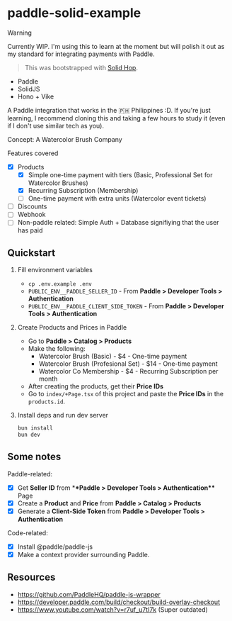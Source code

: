 # paddle-solid-example

> [!WARNING]
> Currently WIP. I'm using this to learn at the moment but will polish it out as my standard for integrating payments with Paddle.

> This was bootstrapped with [Solid Hop](https://github.com/blankeos/solid-hop).

- Paddle
- SolidJS
- Hono + Vike

A Paddle integration that works in the 🇵🇭 Philippines :D. If you're just learning, I recommend cloning this and taking a few hours to study it (even if I don't use similar tech as you).

Concept: A Watercolor Brush Company

Features covered

- [x] Products
  - [x] Simple one-time payment with tiers (Basic, Professional Set for Watercolor Brushes)
  - [x] Recurring Subscription (Membership)
  - [ ] One-time payment with extra units (Watercolor event tickets)
- [ ] Discounts
- [ ] Webhook
- [ ] Non-paddle related: Simple Auth + Database signifiying that the user has paid

## Quickstart

1. Fill environment variables

   - `cp .env.example .env`
   - `PUBLIC_ENV__PADDLE_SELLER_ID` - From **Paddle > Developer Tools > Authentication**
   - `PUBLIC_ENV__PADDLE_CLIENT_SIDE_TOKEN` - From **Paddle > Developer Tools > Authentication**

2. Create Products and Prices in Paddle

   - Go to **Paddle > Catalog > Products**
   - Make the following:
     - Watercolor Brush (Basic) - $4 - One-time payment
     - Watercolor Brush (Profesional Set) - $14 - One-time payment
     - Watercolor Co Membership - $4 - Recurring Subscription per month
   - After creating the products, get their **Price IDs**
   - Go to `index/+Page.tsx` of this project and paste the **Price IDs** in the `products.id`.

3. Install deps and run dev server
   ```sh
   bun install
   bun dev
   ```

## Some notes

Paddle-related:

- [x] Get **Seller ID** from \***\*Paddle > Developer Tools > Authentication\*\*** Page
- [x] Create a **Product** and **Price** from **Paddle > Catalog > Products**
- [x] Generate a **Client-Side Token** from **Paddle > Developer Tools > Authentication**

Code-related:

- [x] Install @paddle/paddle-js
- [x] Make a context provider surrounding Paddle.

## Resources

- https://github.com/PaddleHQ/paddle-js-wrapper
- https://developer.paddle.com/build/checkout/build-overlay-checkout
- https://www.youtube.com/watch?v=r7uf_u7tI7k (Super outdated)

<!-- ```
                                > Success
                               /
[Checkout] -> Checkout Session
                               \
                                > Cancel
```

No webhooks, no database, just using the Stripe sdk.
I gave up midway. Stripe isn't available in the 🇵🇭 Philippines :D. -->

<!--
# 🐇 Solid Hop

💙 A **minimal** and **unopinionated** Vike + Solid + Hono starter.

❤️ We love Vike and Solid, but it might be overwhelming to setup. The goal of this starter is to get you up and running quickly with good defaults without getting in the way of your opinions.

This is more or less what you would get from a starter with `create next-app` or `create svelte` or `create solid`.

If you want a more opinionated and fully-featured boilerplate instead: http://github.com/blankeos/solid-launch

## Tech Stack:

1. Vike + Hono - For SSR + Your own Server.
2. SolidJS
3. Bun (Can swap this with Node easily if you want).
4. Tools: ESLint, Prettier

## Quick Start

1. Clone

```sh
git clone https://github.com/blankeos/solid-hop <your-app-name>
cd <your-app-name>
rm -rf .git # This is your app. Start the commits fresh :D
```

1. Install

```sh
bun install
```

3. Run dev server

```sh
bun dev
```

## Building and Deployment

1. Build

```sh
bun run build
```

2. Wherever you deploy, just run make sure that this is ran:

```sh
bun run preview # Just runs server.ts
``` -->
